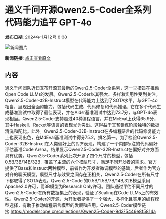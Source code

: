# 通义千问开源Qwen2.5-Coder全系列 代码能力追平 GPT-4o

**发布日期**: 2024年11月12号 8:38

![新闻图片](https://upload.chinaz.com/2024/1112/6386699747131805834467754.png)

**新闻链接**: [点击查看原文](https://www.aibase.com/zh/news/13143)

## 内容

通义千问团队近日宣布开源其最新的Qwen2.5-Coder全系列，这一举措旨在推动Open Code LLMs的发展。Qwen2.5-Coder以其强大、多样和实用性受到关注。Qwen2.5-Coder-32B-Instruct模型在代码能力上达到了SOTA水平，与GPT-4o相当，展现出全面的能力，包括代码生成、代码修复和代码推理。它在多个代码生成基准测试中取得了最佳表现，并在Aider基准测试中达到73.7分，与GPT-4o表现相当。Qwen2.5-Coder支持超过40种编程语言，并在McEval上获得65.9分，其中Haskell、Racket等语言的表现尤为突出。这得益于其预训练阶段独特的数据清洗和配比。此外，Qwen2.5-Coder-32B-Instruct在多编程语言的代码修复能力上也表现出色，在MdEval基准测试中得分75.2，排名第一。为了检验Qwen2.5-Coder-32B-Instruct在人类偏好上的对齐表现，构建了一个内部标注的代码偏好评估基准Code Arena。结果显示Qwen2.5-Coder-32B-Instruct在偏好对齐方面具有优势。Qwen2.5-Coder系列此次开源了四个尺寸的模型，包括0.5B/3B/14B/32B，覆盖了主流的六个模型尺寸，满足不同开发者的需求。官方提供了Base和Instruct两种模型，前者作为开发者微调模型的基础，后者作为官方对齐的聊天模型。模型尺寸与效果之间存在正相关，Qwen2.5-Coder在所有尺寸下都取得了SOTA表现。Qwen2.5-Coder的0.5B/1.5B/7B/14B/32B模型采用Apache2.0许可，而3B模型为Research Only许可。团队通过评估不同尺寸的Qwen2.5-Coder在所有数据集上的表现，验证了Scaling在Code LLMs上的有效性。Qwen2.5-Coder的开源，为开发者提供了一个强大、多样化且实用的编程模型选择，有助于推动编程语言模型的发展和应用。Qwen2.5-Coder模型链接:https://modelscope.cn/collections/Qwen25-Coder-9d375446e8f5814a
